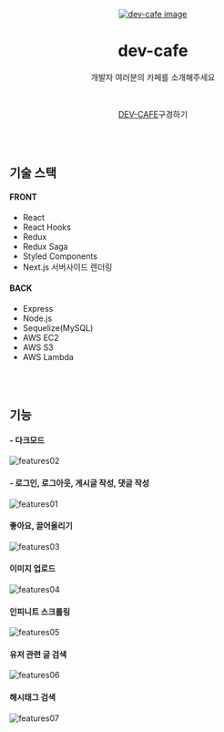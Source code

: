 <p align="center">
    <a href="http://dev-cafe.site">
        <img src="https://user-images.githubusercontent.com/63832678/135079919-8ed9cd45-a353-4ed3-a5af-f38743367d9e.png" alt="dev-cafe image" >
    </a>
    <br />
    <h1 align="center">dev-cafe</h1>
    <p align="center">개발자 여러분의 카페를 소개해주세요</p>
    <br />
    <p align="center">
        <a href="http://dev-cafe.site">DEV-CAFE</a>구경하기
    </p>
</p>

<br />
<br />

## 기술 스택

#### FRONT
- React
- React Hooks
- Redux
- Redux Saga
- Styled Components
- Next.js 서버사이드 렌더링

#### BACK
- Express
- Node.js
- Sequelize(MySQL)
- AWS EC2
- AWS S3
- AWS Lambda


<br />
<br />

## 기능

#### - 다크모드
![features02](https://user-images.githubusercontent.com/63832678/135083856-2f09e3fe-0e04-4704-a7a0-02372c180736.gif)

#### - 로그인, 로그아웃, 게시글 작성, 댓글 작성
![features01](https://user-images.githubusercontent.com/63832678/135083197-490ddcaf-d0d1-43a1-afab-44732f7317ff.gif)

#### 좋아요, 끌어올리기
![features03](https://user-images.githubusercontent.com/63832678/135084397-b13e8ead-a84b-4386-b743-a3f74eb3db06.gif)

#### 이미지 업로드
![features04](https://user-images.githubusercontent.com/63832678/135084879-affb4a95-0b00-42e9-9f1b-d060cb0b891e.gif)

#### 인피니트 스크롤링
![features05](https://user-images.githubusercontent.com/63832678/135085519-f8e01bbe-9261-4e24-a14a-4b4226dee086.gif)

#### 유저 관련 글 검색
![features06](https://user-images.githubusercontent.com/63832678/135085752-666d0388-1f0b-40ef-ba8e-09b2707bf50e.gif)

#### 해시태그 검색
![features07](https://user-images.githubusercontent.com/63832678/135086067-bb77493f-1290-4d02-8152-641f55d3a92a.gif)
